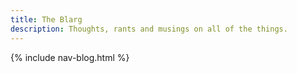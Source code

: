 ```yaml
---
title: The Blarg
description: Thoughts, rants and musings on all of the things.
---
```


{% include nav-blog.html %}
